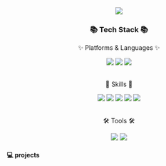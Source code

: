  
<div align=center>
	<img src="https://capsule-render.vercel.app/api?type=wave&color=auto&height=200&section=header&text=JiwonHub's%20Adnroid%20Diary&fontSize=60" />	
</div>
  
<div align=center>
	<h3>📚 Tech Stack 📚</h3>
	<p>✨ Platforms & Languages ✨</p>
</div>
<div align=center>
  <img src="https://img.shields.io/badge/Kotlin-7F52FF?style=for-the-badge&logo=kotlin&logoColor=white">
  <img src="https://img.shields.io/badge/JAVA-007396?style=for-the-badge&logo=Java&logoColor=white">
  <img src="https://img.shields.io/badge/Firebase-FFCA28?style=for-the-badge&logo=firebase&logoColor=white"><br/>
</div><br/>
<div align=center>
  <p>💭 Skills 💭</p>
</div>
<div align=center>
  <img src="https://img.shields.io/badge/Retrofit-00ff00?style=for-the-badge">
  <img src="https://img.shields.io/badge/Coroutine-ff6666?style=for-the-badge">
  <img src="https://img.shields.io/badge/Room-808080?style=for-the-badge">
  <img src="https://img.shields.io/badge/Koin-ffff00?style=for-the-badge">
  <img src="https://img.shields.io/badge/Crawling-000000?style=for-the-badge">
</div><br/>
<div align=center>
  <p>🛠 Tools 🛠</p>
</div>
<div align=center>
  <img src="https://img.shields.io/badge/Android%20Studio-3DDC84?style=for-the-badge&logo=androidstudio&logoColor=white">
  <img src="https://img.shields.io/badge/Visual%20Studio%20Code-007ACC?style=for-the-badge&logo=VisualStudioCode&logoColor=white" />
</div>
    
    
  
  
  

  

  #### 💻 projects

